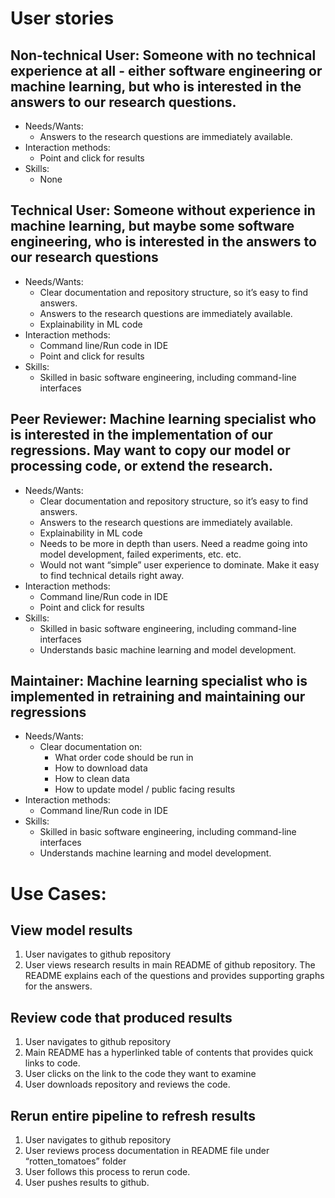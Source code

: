 # User stories 
## Non-technical User: Someone with no technical experience at all - either software engineering or machine learning, but who is interested in the answers to our research questions.

* Needs/Wants: 
    * Answers to the research questions are immediately available. 
* Interaction methods: 
    * Point and click for results 
* Skills: 
    * None

## Technical User: Someone without experience in machine learning, but maybe some software engineering, who is interested in the answers to our research questions
* Needs/Wants: 
    * Clear documentation and repository structure, so it’s easy to find answers. 
    * Answers to the research questions are immediately available. 
    * Explainability in ML code
* Interaction methods: 
    * Command line/Run code in IDE
    * Point and click for results 
* Skills: 
    * Skilled in basic software engineering, including command-line interfaces

## Peer Reviewer: Machine learning specialist who is interested in the implementation of our regressions. May want to copy our model or processing code, or extend the research. 
* Needs/Wants: 
    * Clear documentation and repository structure, so it’s easy to find answers. 
    * Answers to the research questions are immediately available. 
    * Explainability in ML code
    * Needs to be more in depth than users. Need a readme going into model development, failed experiments, etc. etc. 
    * Would not want “simple” user experience to dominate. Make it easy to find technical details right away. 
* Interaction methods: 
    * Command line/Run code in IDE
    * Point and click for results 
* Skills: 
    * Skilled in basic software engineering, including command-line interfaces
    * Understands basic machine learning and model development. 

## Maintainer: Machine learning specialist who is implemented in retraining and maintaining our regressions
* Needs/Wants: 
    * Clear documentation on: 
        * What order code should be run in
        * How to download data
        * How to clean data 
        * How to update model / public facing results 
* Interaction methods: 
    * Command line/Run code in IDE
* Skills: 
    * Skilled in basic software engineering, including command-line interfaces
    * Understands machine learning and model development. 


# Use Cases: 
## View model results
1. User navigates to github repository 
2. User views research results in main README of github repository. The README explains each of the questions and provides supporting graphs for the answers. 

## Review code that produced results 
1. User navigates to github repository 
2. Main README has a hyperlinked table of contents that provides quick links to code. 
3. User clicks on the link to the code they want to examine
4. User downloads repository and reviews the code. 

## Rerun entire pipeline to refresh results 
1. User navigates to github repository
2. User reviews process documentation in README file under “rotten_tomatoes” folder
3. User follows this process to rerun code. 
4. User pushes results to github. 
